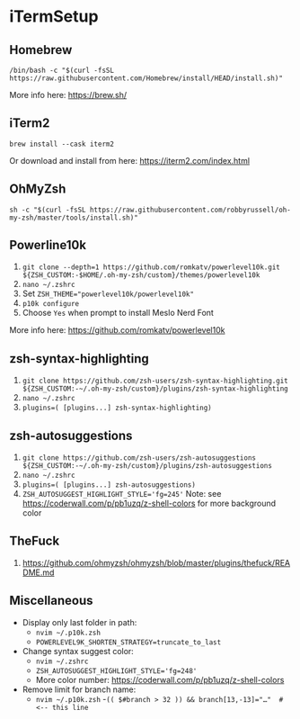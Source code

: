 # iTermSetup

## Homebrew
`/bin/bash -c "$(curl -fsSL https://raw.githubusercontent.com/Homebrew/install/HEAD/install.sh)"`

More info here: https://brew.sh/

## iTerm2

`brew install --cask iterm2`

Or download and install from here: https://iterm2.com/index.html

## OhMyZsh

`sh -c "$(curl -fsSL https://raw.githubusercontent.com/robbyrussell/oh-my-zsh/master/tools/install.sh)"`

## Powerline10k

1. `git clone --depth=1 https://github.com/romkatv/powerlevel10k.git ${ZSH_CUSTOM:-$HOME/.oh-my-zsh/custom}/themes/powerlevel10k`
2. `nano ~/.zshrc`
3. Set `ZSH_THEME="powerlevel10k/powerlevel10k"`
4. `p10k configure`
5. Choose `Yes` when prompt to install Meslo Nerd Font

More info here: https://github.com/romkatv/powerlevel10k

## zsh-syntax-highlighting 
1. `git clone https://github.com/zsh-users/zsh-syntax-highlighting.git ${ZSH_CUSTOM:-~/.oh-my-zsh/custom}/plugins/zsh-syntax-highlighting`
2. `nano ~/.zshrc`
3. `plugins=( [plugins...] zsh-syntax-highlighting)`

## zsh-autosuggestions
1. `git clone https://github.com/zsh-users/zsh-autosuggestions ${ZSH_CUSTOM:-~/.oh-my-zsh/custom}/plugins/zsh-autosuggestions`
2. `nano ~/.zshrc`
3. `plugins=( [plugins...] zsh-autosuggestions)`
4. `ZSH_AUTOSUGGEST_HIGHLIGHT_STYLE='fg=245'`
Note: see https://coderwall.com/p/pb1uzq/z-shell-colors for more background color

## TheFuck
1. https://github.com/ohmyzsh/ohmyzsh/blob/master/plugins/thefuck/README.md

## Miscellaneous

- Display only last folder in path:
  - `nvim ~/.p10k.zsh`
  - `POWERLEVEL9K_SHORTEN_STRATEGY=truncate_to_last`
- Change syntax suggest color: 
  - `nvim ~/.zshrc`
  - `ZSH_AUTOSUGGEST_HIGHLIGHT_STYLE='fg=248'`
  - More color number: https://coderwall.com/p/pb1uzq/z-shell-colors
- Remove limit for branch name:
  - `nvim ~/.p10k.zsh`
  -`(( $#branch > 32 )) && branch[13,-13]="…"  # <-- this line`
